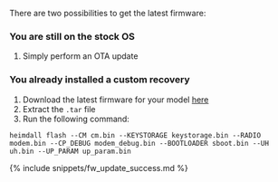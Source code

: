 There are two possibilities to get the latest firmware:

### You are still on the stock OS

1. Simply perform an OTA update

### You already installed a custom recovery

1. Download the latest firmware for your model [here](https://lineage.linux4.de/firmware/SM-P615.html)
2. Extract the `.tar` file
3. Run the following command:
  ```
heimdall flash --CM cm.bin --KEYSTORAGE keystorage.bin --RADIO modem.bin --CP_DEBUG modem_debug.bin --BOOTLOADER sboot.bin --UH uh.bin --UP_PARAM up_param.bin
  ```

{% include snippets/fw_update_success.md %}
